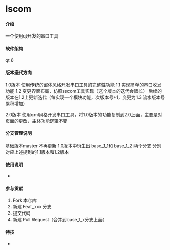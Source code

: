 # lscom

#### 介绍
一个使用qt开发的串口工具

#### 软件架构
qt 6


#### 版本迭代方向

1.0版本 使用传统的窗体风格开发串口工具的完整性功能
1.1 实现简单的串口收发功能
1.2 变更界面布局，仿照sscom工具实现（这个版本的迭代会很长） 
后续的版本在1.2上更新迭代（每实现一个模块功能，次版本号+1，变更为1.3 流水版本号累积增加）

2.0版本 使用qml风格开发串口工具，将1.0版本的功能复制到2.0上面，主要是对页面的更改，主体功能逻辑不变

#### 分支管理说明

基础版本master 不再更新
1.0版本中衍生出 base_1_1和 base_1_2 两个分支 分别对应上述提到的1.1版本和1.2版本


#### 使用说明

-

#### 参与贡献

1.  Fork 本仓库
2.  新建 Feat_xxx 分支
3.  提交代码
4.  新建 Pull Request（合并到base_1_x分支上面）

#### 特技

-
